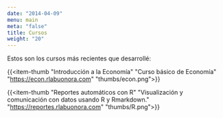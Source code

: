 ```yaml
---
date: "2014-04-09"
menu: main
meta: "false"
title: Cursos
weight: "20"
---
```


Estos son los cursos más recientes que desarrollé:

{{<item-thumb 
      "Introducción a la Economía" 
      "Curso básico de Economía"
      "https://econ.rlabuonora.com" 
      "thumbs/econ.png">}}
      
      
      
{{<item-thumb 
      "Reportes automáticos con R" 
      "Visualización y comunicación con datos usando R y Rmarkdown."
      "https://reportes.rlabuonora.com" 
      "thumbs/R.png">}}
      
      
